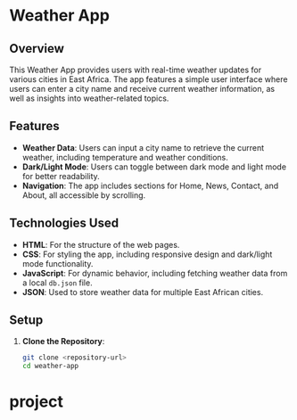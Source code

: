 # Weather App

## Overview

This Weather App provides users with real-time weather updates for various cities in East Africa. The app features a simple user interface where users can enter a city name and receive current weather information, as well as insights into weather-related topics.

## Features

- **Weather Data**: Users can input a city name to retrieve the current weather, including temperature and weather conditions.
- **Dark/Light Mode**: Users can toggle between dark mode and light mode for better readability.
- **Navigation**: The app includes sections for Home, News, Contact, and About, all accessible by scrolling.

## Technologies Used

- **HTML**: For the structure of the web pages.
- **CSS**: For styling the app, including responsive design and dark/light mode functionality.
- **JavaScript**: For dynamic behavior, including fetching weather data from a local `db.json` file.
- **JSON**: Used to store weather data for multiple East African cities.

## Setup

1. **Clone the Repository**:
   ```bash
   git clone <repository-url>
   cd weather-app
# project
